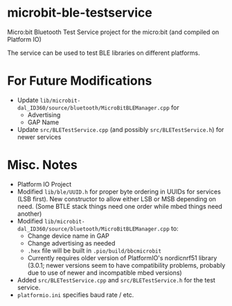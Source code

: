 # microbit-ble-testservice

Micro:bit Bluetooth Test Service project for the micro:bit (and compiled on Platform IO)

The service can be used to test BLE libraries on different platforms.

# For Future Modifications

* Update `lib/microbit-dal_ID360/source/bluetooth/MicroBitBLEManager.cpp` for
  * Advertising
  * GAP Name
* Update `src/BLETestService.cpp` (and possibly `src/BLETestService.h`) for newer services

# Misc. Notes

* Platform IO Project 
* Modified `lib/ble/UUID.h` for proper byte ordering in UUIDs for services (LSB first).  New constructor to allow either LSB or MSB depending on need. (Some BTLE stack things need one order while mbed things need another)
* Modified `lib/microbit-dal_ID360/source/bluetooth/MicroBitBLEManager.cpp` to:
  * Change device name in GAP
  * Change advertising as needed
  * `.hex` file will be built  in `.pio/build/bbcmicrobit`
  * Currently requires older version of PlatformIO's nordicnrf51 library (3.0.1; newer versions seem to have compatibility problems, probably due to use of newer and incompatible mbed versions)
* Added `src/BLETestService.cpp` and `src/BLETestService.h` for the test service.
* `platformio.ini` specifies baud rate / etc.
